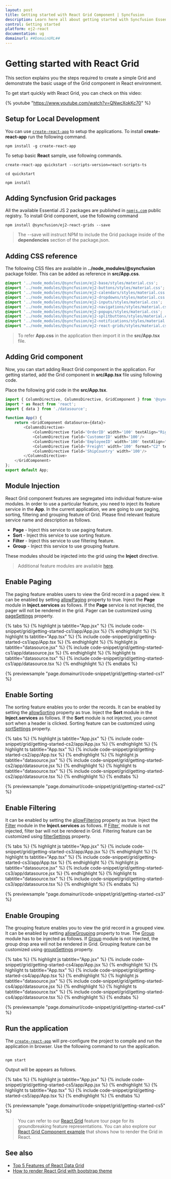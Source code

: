 ```yaml
---
layout: post
title: Getting started with React Grid Component | Syncfusion
description: Learn here all about getting started with Syncfusion Essential React Grid component, it's elements and more.
control: Getting started 
platform: ej2-react
documentation: ug
domainurl: ##DomainURL##
---
```


# Getting started with React Grid

This section explains you the steps required to create a simple Grid and demonstrate the basic usage of the Grid component in React environment.

To get start quickly with React Grid, you can check on this video:

{% youtube "https://www.youtube.com/watch?v=QNwcXokKc70" %}

## Setup for Local Development

You can use [`create-react-app`](https://github.com/facebook/create-react-app) to setup the applications.
To install **create-react-app** run the following command.

```
npm install -g create-react-app
```

To setup basic **React** sample, use following commands.

```
create-react-app quickstart --scripts-version=react-scripts-ts

cd quickstart

npm install

```

## Adding Syncfusion Grid packages

All the available Essential JS 2 packages are published in [`npmjs.com`](https://www.npmjs.com/~syncfusionorg) public registry.
To install Grid component, use the following command

```
npm install @syncfusion/ej2-react-grids --save
```

> The --save will instruct NPM to include the Grid package inside of the **dependencies** section of the package.json.

## Adding CSS reference

The following CSS files are available in **../node_modules/@syncfusion** package folder. This can be added as reference in **src/App.css**.

```css
@import '../node_modules/@syncfusion/ej2-base/styles/material.css';  
@import '../node_modules/@syncfusion/ej2-buttons/styles/material.css';  
@import '../node_modules/@syncfusion/ej2-calendars/styles/material.css';  
@import '../node_modules/@syncfusion/ej2-dropdowns/styles/material.css';  
@import '../node_modules/@syncfusion/ej2-inputs/styles/material.css';  
@import '../node_modules/@syncfusion/ej2-navigations/styles/material.css';
@import '../node_modules/@syncfusion/ej2-popups/styles/material.css';
@import '../node_modules/@syncfusion/ej2-splitbuttons/styles/material.css';
@import '../node_modules/@syncfusion/ej2-notifications/styles/material.css';
@import "../node_modules/@syncfusion/ej2-react-grids/styles/material.css";
```

> To refer **App.css** in the application then import it in the **src/App.tsx** file.

## Adding Grid component

Now, you can start adding React Grid component in the application. For getting started, add the Grid component in **src/App.tsx** file using following code.

Place the following grid code in the **src/App.tsx**.

```ts
import { ColumnDirective, ColumnsDirective, GridComponent } from '@syncfusion/ej2-react-grids';
import * as React from 'react';
import { data } from './datasource';

function App() {
    return <GridComponent dataSource={data}>
        <ColumnsDirective>
            <ColumnDirective field='OrderID' width='100' textAlign="Right"/>
            <ColumnDirective field='CustomerID' width='100'/>
            <ColumnDirective field='EmployeeID' width='100' textAlign="Right"/>
            <ColumnDirective field='Freight' width='100' format="C2" textAlign="Right"/>
            <ColumnDirective field='ShipCountry' width='100'/>
        </ColumnsDirective>
    </GridComponent>
};
export default App;
```

## Module Injection

React Grid component features are segregated into individual feature-wise modules.
In order to use a particular feature, you need to inject its feature service in the **App**.
In the current application, we are going to use paging, sorting, filtering and grouping feature of Grid.
Please find relevant feature service name and description as follows.

* **Page** - Inject this service to use paging feature.
* **Sort** - Inject this service to use sorting feature.
* **Filter** - Inject this service to use filtering feature.
* **Group** - Inject this service to use grouping feature.

These modules should be injected into the grid using the **Inject** directive.

> Additional feature modules are available [here](./module).

## Enable Paging

The paging feature enables users to view the Grid record in a paged view.
It can be enabled by setting [allowPaging](https://ej2.syncfusion.com/react/documentation/api/grid/#allowpaging) property to true.
Inject the **Page** module in **Inject.services** as follows.
If the **Page** service is not injected, the pager will not be rendered in the grid.
Pager can be customized using [pageSettings](https://ej2.syncfusion.com/react/documentation/api/grid/#pagesettings) property.

{% tabs %}
{% highlight js tabtitle="App.jsx" %}
{% include code-snippet/grid/getting-started-cs1/app/App.jsx %}
{% endhighlight %}
{% highlight ts tabtitle="App.tsx" %}
{% include code-snippet/grid/getting-started-cs1/app/App.tsx %}
{% endhighlight %}
{% highlight js tabtitle="datasource.jsx" %}
{% include code-snippet/grid/getting-started-cs1/app/datasource.jsx %}
{% endhighlight %}
{% highlight ts tabtitle="datasource.tsx" %}
{% include code-snippet/grid/getting-started-cs1/app/datasource.tsx %}
{% endhighlight %}
{% endtabs %}

 {% previewsample "page.domainurl/code-snippet/grid/getting-started-cs1" %}

## Enable Sorting

The sorting feature enables you to order the records.
It can be enabled by setting the [allowSorting](https://ej2.syncfusion.com/react/documentation/api/grid/#allowsorting) property as true.
Inject the **Sort** module in the **Inject.services** as follows.
If the **Sort** module is not injected, you cannot sort when a header is clicked.
Sorting feature can be customized using [sortSettings](https://ej2.syncfusion.com/react/documentation/api/grid/#sortsettings) property.

{% tabs %}
{% highlight js tabtitle="App.jsx" %}
{% include code-snippet/grid/getting-started-cs2/app/App.jsx %}
{% endhighlight %}
{% highlight ts tabtitle="App.tsx" %}
{% include code-snippet/grid/getting-started-cs2/app/App.tsx %}
{% endhighlight %}
{% highlight js tabtitle="datasource.jsx" %}
{% include code-snippet/grid/getting-started-cs2/app/datasource.jsx %}
{% endhighlight %}
{% highlight ts tabtitle="datasource.tsx" %}
{% include code-snippet/grid/getting-started-cs2/app/datasource.tsx %}
{% endhighlight %}
{% endtabs %}

 {% previewsample "page.domainurl/code-snippet/grid/getting-started-cs2" %}

## Enable Filtering

It can be enabled by setting the [allowFiltering](https://ej2.syncfusion.com/react/documentation/api/grid/#allowfiltering) property as true.
Inject the [Filter](https://ej2.syncfusion.com/react/documentation/api/grid/#filtermodule) module in the **Inject.services** as follows.
If [Filter`](https://ej2.syncfusion.com/react/documentation/api/grid/#filtermodule) module is not injected, filter bar will not be rendered in Grid.
Filtering feature can be customized using [filterSettings](https://ej2.syncfusion.com/react/documentation/api/grid/#filtersettings) property.

{% tabs %}
{% highlight js tabtitle="App.jsx" %}
{% include code-snippet/grid/getting-started-cs3/app/App.jsx %}
{% endhighlight %}
{% highlight ts tabtitle="App.tsx" %}
{% include code-snippet/grid/getting-started-cs3/app/App.tsx %}
{% endhighlight %}
{% highlight js tabtitle="datasource.jsx" %}
{% include code-snippet/grid/getting-started-cs3/app/datasource.jsx %}
{% endhighlight %}
{% highlight ts tabtitle="datasource.tsx" %}
{% include code-snippet/grid/getting-started-cs3/app/datasource.tsx %}
{% endhighlight %}
{% endtabs %}

 {% previewsample "page.domainurl/code-snippet/grid/getting-started-cs3" %}

## Enable Grouping

The grouping feature enables you to view the grid record in a grouped view.
It can be enabled by setting [allowGrouping](https://ej2.syncfusion.com/react/documentation/api/grid/#allowgrouping) property to true.
The [Group](https://ej2.syncfusion.com/react/documentation/api/grid/#groupmodule) module has to be injected as follows.
If [Group](https://ej2.syncfusion.com/react/documentation/api/grid/#groupmodule) module is not injected, the group drop area will not be rendered in Grid.
Grouping feature can be customized using [groupSettings](https://ej2.syncfusion.com/react/documentation/api/grid/#groupsettings) property.

{% tabs %}
{% highlight js tabtitle="App.jsx" %}
{% include code-snippet/grid/getting-started-cs4/app/App.jsx %}
{% endhighlight %}
{% highlight ts tabtitle="App.tsx" %}
{% include code-snippet/grid/getting-started-cs4/app/App.tsx %}
{% endhighlight %}
{% highlight js tabtitle="datasource.jsx" %}
{% include code-snippet/grid/getting-started-cs4/app/datasource.jsx %}
{% endhighlight %}
{% highlight ts tabtitle="datasource.tsx" %}
{% include code-snippet/grid/getting-started-cs4/app/datasource.tsx %}
{% endhighlight %}
{% endtabs %}

 {% previewsample "page.domainurl/code-snippet/grid/getting-started-cs4" %}

## Run the application

The [`create-react-app`](https://github.com/facebook/create-react-app) will pre-configure the project to compile and run the application in browser. Use the following command to run the application.

```

npm start

```

Output will be appears as follows.

{% tabs %}
{% highlight js tabtitle="App.jsx" %}
{% include code-snippet/grid/getting-started-cs5/app/App.jsx %}
{% endhighlight %}
{% highlight ts tabtitle="App.tsx" %}
{% include code-snippet/grid/getting-started-cs5/app/App.tsx %}
{% endhighlight %}
{% endtabs %}

 {% previewsample "page.domainurl/code-snippet/grid/getting-started-cs5" %}

> You can refer to our [React Grid](https://www.syncfusion.com/react-components/react-data-grid) feature tour page for its groundbreaking feature representations. You can also explore our [React Grid Component example](https://ej2.syncfusion.com/react/demos/#/bootstrap5/grid/overview) that shows how to render the Grid in React.

## See also

* [Top 5 Features of React Data Grid](https://www.syncfusion.com/blogs/post/top-5-features-react-data-grid.aspx)
* [How to render React Grid with bootstrap theme](https://support.syncfusion.com/kb/article/10054/how-to-render-react-grid-with-bootstrap-theme)